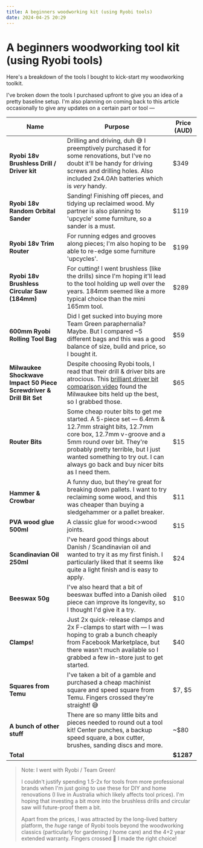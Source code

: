 ```yaml
---
title: A beginners woodworking kit (using Ryobi tools)
date: 2024-04-25 20:29
---
```


# A beginners woodworking tool kit (using Ryobi tools)

Here's a breakdown of the tools I bought to kick-start my woodworking toolkit.

I've broken down the tools I purchased upfront to give you an idea of a pretty baseline setup. I'm also planning on coming back to this article occasionally to give any updates on a certain part or tool —

| Name                                                                | Purpose                                                                                                                                                                                                                                                                              | Price (AUD) |
| ------------------------------------------------------------------- | ------------------------------------------------------------------------------------------------------------------------------------------------------------------------------------------------------------------------------------------------------------------------------------ | ----------- |
| **Ryobi 18v Brushless Drill / Driver kit**                          | Drilling and driving, duh 😅 I preemptively purchased it for some renovations, but I've no doubt it'll be handy for driving screws and drilling holes. Also included 2x4.0Ah batteries which is _very_ handy.                                                                        | $349        |
| **Ryobi 18v Random Orbital Sander**                                 | Sanding! Finishing off pieces, and tidying up reclaimed wood. My partner is also planning to 'upcycle' some furniture, so a sander is a must.                                                                                                                                        | $119        |
| **Ryobi 18v Trim Router**                                           | For running edges and grooves along pieces; I'm also hoping to be able to re-edge some furniture 'upcycles'.                                                                                                                                                                         | $199        |
| **Ryobi 18v Brushless Circular Saw (184mm)**                        | For cutting! I went brushless (like the drills) since I'm hoping it'll lead to the tool holding up well over the years. 184mm seemed like a more typical choice than the mini 165mm tool.                                                                                            | $289        |
| **600mm Ryobi Rolling Tool Bag**                                    | Did I get sucked into buying more Team Green paraphernalia? Maybe. But I compared ~5 different bags and this was a good balance of size, build and price, so I bought it.                                                                                                            | $59         |
| **Milwaukee Shockwave Impact 50 Piece Screwdriver & Drill Bit Set** | Despite choosing Ryobi tools, I read that their drill & driver bits are atrocious. This [brilliant driver bit comparison video](https://www.youtube.com/watch?v=6-xOHQTT5tw) found the Milwaukee bits held up the best, so I grabbed those.                                          | $65         |
| **Router Bits**                                                     | Some cheap router bits to get me started. A 5-piece set — 6.4mm & 12.7mm straight bits, 12.7mm core box, 12.7mm v-groove and a 5mm round over bit. They're probably pretty terrible, but I just wanted something to try out. I can always go back and buy nicer bits as I need them. | $15         |
| **Hammer & Crowbar**                                                | A funny duo, but they're great for breaking down pallets. I want to try reclaiming some wood, and this was cheaper than buying a sledgehammer or a pallet breaker.                                                                                                                   | $11         |
| **PVA wood glue 500ml**                                             | A classic glue for wood<>wood joints.                                                                                                                                                                                                                                                | $15         |
| **Scandinavian Oil 250ml**                                          | I've heard good things about Danish / Scandinavian oil and wanted to try it as my first finish. I particularly liked that it seems like quite a light finish and is easy to apply.                                                                                                   | $24         |
| **Beeswax 50g**                                                     | I've also heard that a bit of beeswax buffed into a Danish oiled piece can improve its longevity, so I thought I'd give it a try.                                                                                                                                                    | $10         |
| **Clamps!**                                                         | Just 2x quick-release clamps and 2x F-clamps to start with — I was hoping to grab a bunch cheaply from Facebook Marketplace, but there wasn't much available so I grabbed a few in-store just to get started.                                                                        | $40         |
| **Squares from Temu**                                               | I've taken a bit of a gamble and purchased a cheap machinist square and speed square from Temu. Fingers crossed they're straight! 😅                                                                                                                                                 | $7, $5      |
| **A bunch of other stuff**                                          | There are so many little bits and pieces needed to round out a tool kit! Center punches, a backup speed square, a box cutter, brushes, sanding discs and more.                                                                                                                       | ~$80        |
| **Total**                                                           |                                                                                                                                                                                                                                                                                      | **$1287**   |

> Note: I went with Ryobi / Team Green!
>
> I couldn't justify spending 1.5-2x for tools from more professional brands when I'm just going to use these for DIY and home renovations (I live in Australia which likely affects tool prices). I'm hoping that investing a bit more into the brushless drills and circular saw will future-proof them a bit.
>
> Apart from the prices, I was attracted by the long-lived battery platform, the _huge_ range of Ryobi tools beyond the woodworking classics (particularly for gardening / home care) and the 4+2 year extended warranty. Fingers crossed 🤞 I made the right choice!
